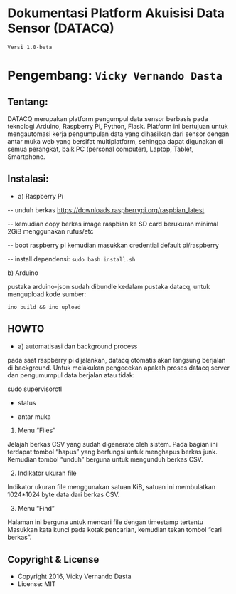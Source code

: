 
# Dokumentasi Platform Akuisisi Data Sensor (DATACQ)
`Versi 1.0-beta`


# Pengembang: `Vicky Vernando Dasta`

Tentang:
-------------------

DATACQ merupakan platform pengumpul data sensor berbasis pada teknologi Arduino, Raspberry Pi, Python, Flask. Platform ini bertujuan untuk mengautomasi kerja pengumpulan data yang dihasilkan dari sensor dengan antar muka web yang bersifat multiplatform, sehingga dapat digunakan di semua perangkat, baik PC (personal computer), Laptop, Tablet, Smartphone. 

Instalasi:
--------------------

- a) Raspberry Pi 

-- unduh berkas https://downloads.raspberrypi.org/raspbian_latest

-- kemudian copy berkas image raspbian ke SD card berukuran minimal 2GiB menggunakan rufus/etc

-- boot raspberry pi kemudian masukkan credential default pi/raspberry

-- install dependensi: `sudo bash install.sh`

b) Arduino

pustaka arduino-json sudah dibundle kedalam pustaka datacq, untuk mengupload kode sumber:

`ino build && ino upload`


HOWTO 
------

- a) automatisasi dan background process

pada saat raspberry pi dijalankan, datacq otomatis akan langsung berjalan di background. Untuk melakukan pengecekan apakah proses datacq server dan pengumumpul data berjalan atau tidak:

sudo supervisorctl 

- status

- antar muka

1. Menu “Files”

Jelajah berkas CSV yang sudah digenerate oleh sistem. Pada bagian ini terdapat tombol “hapus” yang berfungsi untuk menghapus berkas junk. Kemudian tombol “unduh” berguna untuk mengunduh berkas CSV.

2. Indikator ukuran file

Indikator ukuran file menggunakan satuan KiB, satuan ini membulatkan 1024*1024 byte data dari berkas CSV.

3. Menu “Find”

Halaman ini berguna untuk mencari file dengan timestamp tertentu
Masukkan kata kunci pada kotak pencarian, kemudian tekan tombol “cari berkas”.



Copyright & License
------------------

  * Copyright 2016, Vicky Vernando Dasta
  * License: MIT
